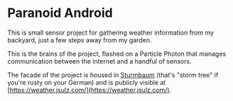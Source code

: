 # Paranoid Android

This is small sensor project for gathering weather information from my backyard, just a few steps away from my garden.

This is the brains of the project, flashed on a Particle Photon that manages communication between the internet and a handful of sensors.

The facade of the project is housed in [Sturmbaum](https://github.com/jsulz/sturmbaum) (that's "storm tree" if you're rusty on your German) and is publicly visible at [https://weather.jsulz.com/](https://weather.jsulz.com/).
